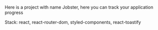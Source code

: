 Here is a project with name Jobster, here you can track your application progress

Stack: react, react-router-dom, styled-components, react-toastify
